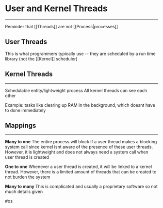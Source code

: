 # User and Kernel Threads
---
Reminder that [[Threads]] are not [[Process|processes]]

## User Threads
This is what programmers typically use -- they are scheduled by a run time library (not the [[Kernel]] scheduler)

## Kernel Threads
---
Schedulable entity/lightweight process 
All kernel threads can see each other

Example: tasks like clearing up RAM in the background, which doesnt have to done immediately

## Mappings
---
**Many to one**
The entire process will block if a user thread makes a blocking system call since kernel isnt aware of the presence of these user threads. However, it is lightweight and does not always need a system call when user thread is created

**One to one**
Whenever a user thread is created, it will be linked to a kernel thread. However, there is a limited amount of threads that can be created to not burden the system

**Many to many**
This is complicated and usually a proprietary software so not much details given

#os